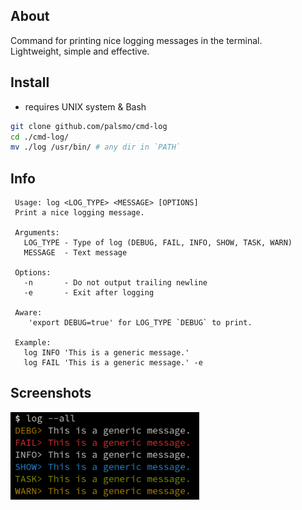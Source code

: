 ## About

Command for printing nice logging messages in the terminal. \
Lightweight, simple and effective.

## Install
* requires UNIX system & Bash

```bash
git clone github.com/palsmo/cmd-log
cd ./cmd-log/
mv ./log /usr/bin/ # any dir in `PATH`
```

## Info

```
 Usage: log <LOG_TYPE> <MESSAGE> [OPTIONS]
 Print a nice logging message.

 Arguments:
   LOG_TYPE - Type of log (DEBUG, FAIL, INFO, SHOW, TASK, WARN)
   MESSAGE  - Text message

 Options:
   -n       - Do not output trailing newline
   -e       - Exit after logging

 Aware:
    'export DEBUG=true' for LOG_TYPE `DEBUG` to print.

 Example:
   log INFO 'This is a generic message.'
   log FAIL 'This is a generic message.' -e
```

## Screenshots

<div>
    <img src="screenshots/001.png" alt="screenshot" width="auto" height="140">
</div>
